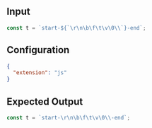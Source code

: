 
## Input
```javascript input
const t = `start-${`\r\n\b\f\t\v\0\\`}-end`;
```

## Configuration
```json configuration
{
  "extension": "js"
}
```

## Expected Output
```javascript expected output
const t = `start-\r\n\b\f\t\v\0\\-end`;
```
